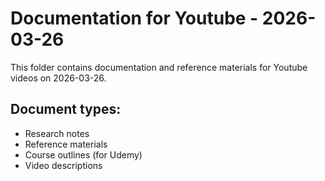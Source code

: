 # Documentation for Youtube - 2026-03-26

This folder contains documentation and reference materials for Youtube videos on 2026-03-26.

## Document types:
- Research notes
- Reference materials
- Course outlines (for Udemy)
- Video descriptions
